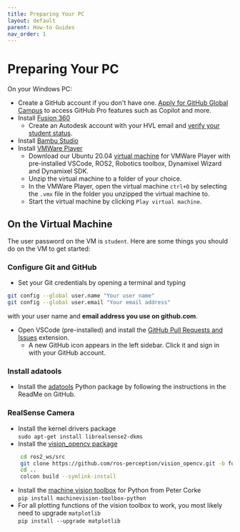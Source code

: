 ```yaml
---
title: Preparing Your PC
layout: default
parent: How-to Guides
nav_order: 1
---
```


# Preparing Your PC
On your Windows PC:
- Create a GitHub account if you don't have one. [Apply for GitHub Global Campus](https://docs.github.com/en/education/explore-the-benefits-of-teaching-and-learning-with-github-education/github-global-campus-for-students/apply-to-github-global-campus-as-a-student) to access GitHub Pro features such as Copilot and more.
- Install [Fusion 360]
    - Create an Autodesk account with your HVL email and [verify your student status](https://www.autodesk.com/support/technical/article/caas/sfdcarticles/sfdcarticles/How-to-verify-your-student-eligibility.html).
- Install [Bambu Studio]
- Install [VMWare Player]
    - Download our Ubuntu 20.04 [virtual machine] for VMWare Player with pre-installed VSCode, ROS2, Robotics toolbox, Dynamixel Wizard and Dynamixel SDK.
    - Unzip the virtual machine to a folder of your choice.
    - In the VMWare Player, open the virtual machine `ctrl+O` by selecting the `.vmx` file in the folder you unzipped the virtual machine to.
    - Start the virtual machine by clicking `Play virtual machine`.

## On the Virtual Machine
The user password on the VM is `student`.  Here are some things you should do on the VM to get started:

### Configure Git and GitHub
- Set your Git credentials by opening a terminal and typing  
```bash
git config --global user.name "Your user name"
git config --global user.email "Your email address"
```  
with your user name and **email address you use on github.com**.
- Open VSCode (pre-installed) and install the [GitHub Pull Requests and Issues](vscode:extension/GitHub.vscode-pull-request-github) extension.
    - A new GitHub icon appears in the left sidebar. Click it and sign in with your GitHub account.
    
### Install adatools
- Install the [adatools] Python package by following the instructions in the ReadMe on GitHub.

### RealSense Camera
- Install the kernel drivers package  
```sudo apt-get install librealsense2-dkms```
- Install the [vision_opencv package](https://github.com/ros-perception/vision_opencv/tree/foxy)
```bash
    cd ros2_ws/src
    git clone https://github.com/ros-perception/vision_opencv.git -b foxy
    cd ..
    colcon build --symlink-install
```
- Install the [machine vision toolbox](https://github.com/petercorke/machinevision-toolbox-python) for Python from Peter Corke  
```pip install machinevision-toolbox-python```
- For all plotting functions of the vision toolbox to work, you most likely need to upgrade ```matplotlib```  
```pip install --upgrade matplotlib```



[Fusion 360]: https://www.autodesk.com/education/edu-software/overview?sorting=featured&filters=individual#card-f360
[Bambu Studio]: https://bambulab.com/en/download/studio
[VMWare Player]: https://customerconnect.vmware.com/en/downloads/details?downloadGroup=WKST-PLAYER-1625&productId=1039&rPId=98562
[virtual machine]: https://drive.google.com/file/d/15QU57vWVVieqcQ1c6Yy_SgfXyAmGCMJW/view?usp=sharing
[adatools]: https://github.com/frdedynamics/adatools
